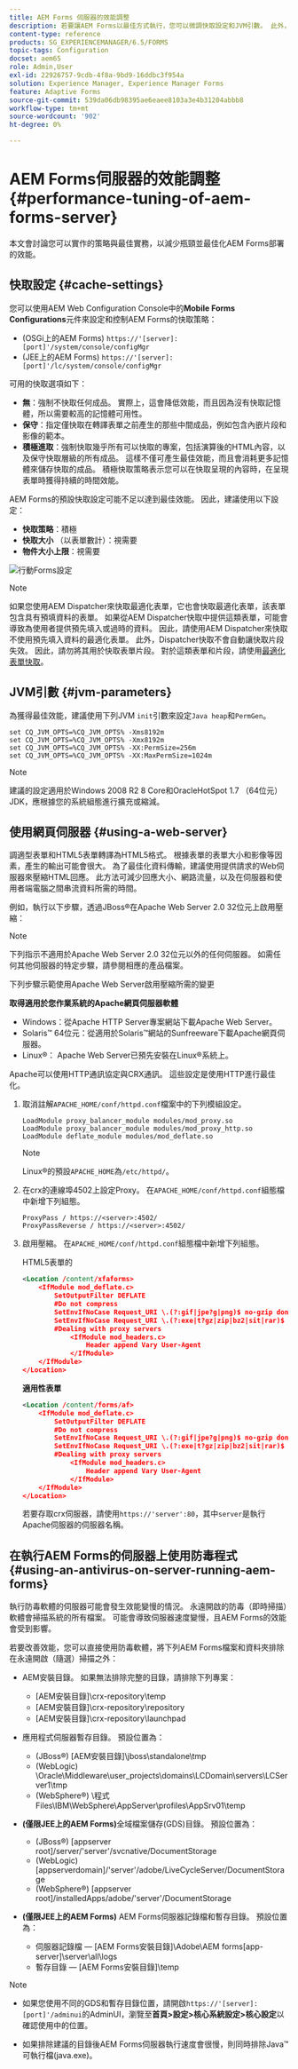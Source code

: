 ```yaml
---
title: AEM Forms 伺服器的效能調整
description: 若要讓AEM Forms以最佳方式執行，您可以微調快取設定和JVM引數。 此外，使用網頁伺服器可增強AEM Forms部署的效能。
content-type: reference
products: SG_EXPERIENCEMANAGER/6.5/FORMS
topic-tags: Configuration
docset: aem65
role: Admin,User
exl-id: 22926757-9cdb-4f8a-9bd9-16ddbc3f954a
solution: Experience Manager, Experience Manager Forms
feature: Adaptive Forms
source-git-commit: 539da06db98395ae6eaee8103a3e4b31204abbb8
workflow-type: tm+mt
source-wordcount: '902'
ht-degree: 0%

---
```


# AEM Forms伺服器的效能調整{#performance-tuning-of-aem-forms-server}

本文會討論您可以實作的策略與最佳實務，以減少瓶頸並最佳化AEM Forms部署的效能。

## 快取設定 {#cache-settings}

您可以使用AEM Web Configuration Console中的&#x200B;**Mobile Forms Configurations**&#x200B;元件來設定和控制AEM Forms的快取策略：

* (OSGi上的AEM Forms) `https://'[server]:[port]'/system/console/configMgr`
* (JEE上的AEM Forms) `https://'[server]:[port]'/lc/system/console/configMgr`

可用的快取選項如下：

* **無**：強制不快取任何成品。 實際上，這會降低效能，而且因為沒有快取記憶體，所以需要較高的記憶體可用性。
* **保守**：指定僅快取在轉譯表單之前產生的那些中間成品，例如包含內嵌片段和影像的範本。
* **積極進取**：強制快取幾乎所有可以快取的專案，包括演算後的HTML內容，以及保守快取層級的所有成品。 這樣不僅可產生最佳效能，而且會消耗更多記憶體來儲存快取的成品。 積極快取策略表示您可以在快取呈現的內容時，在呈現表單時獲得持續的時間效能。

AEM Forms的預設快取設定可能不足以達到最佳效能。 因此，建議使用以下設定：

* **快取策略**：積極
* **快取大小** （以表單數計）：視需要
* **物件大小上限**：視需要

![行動Forms設定](assets/snap.png)

>[!NOTE]
>
>如果您使用AEM Dispatcher來快取最適化表單，它也會快取最適化表單，該表單包含具有預填資料的表單。 如果從AEM Dispatcher快取中提供這類表單，可能會導致為使用者提供預先填入或過時的資料。 因此，請使用AEM Dispatcher來快取不使用預先填入資料的最適化表單。 此外，Dispatcher快取不會自動讓快取片段失效。 因此，請勿將其用於快取表單片段。 對於這類表單和片段，請使用[最適化表單快取](../../forms/using/configure-adaptive-forms-cache.md)。

## JVM引數 {#jvm-parameters}

為獲得最佳效能，建議使用下列JVM `init`引數來設定`Java heap`和`PermGen`。

```shell
set CQ_JVM_OPTS=%CQ_JVM_OPTS% -Xms8192m
set CQ_JVM_OPTS=%CQ_JVM_OPTS% -Xmx8192m
set CQ_JVM_OPTS=%CQ_JVM_OPTS% -XX:PermSize=256m
set CQ_JVM_OPTS=%CQ_JVM_OPTS% -XX:MaxPermSize=1024m
```

>[!NOTE]
>
>建議的設定適用於Windows 2008 R2 8 Core和OracleHotSpot 1.7 （64位元） JDK，應根據您的系統組態進行擴充或縮減。

## 使用網頁伺服器 {#using-a-web-server}

調適型表單和HTML5表單轉譯為HTML5格式。 根據表單的表單大小和影像等因素，產生的輸出可能會很大。 為了最佳化資料傳輸，建議使用提供請求的Web伺服器來壓縮HTML回應。 此方法可減少回應大小、網路流量，以及在伺服器和使用者端電腦之間串流資料所需的時間。

例如，執行以下步驟，透過JBoss®在Apache Web Server 2.0 32位元上啟用壓縮：

>[!NOTE]
>
>下列指示不適用於Apache Web Server 2.0 32位元以外的任何伺服器。 如需任何其他伺服器的特定步驟，請參閱相應的產品檔案。

下列步驟示範使用Apache Web Server啟用壓縮所需的變更

**取得適用於您作業系統的Apache網頁伺服器軟體**

* Windows：從Apache HTTP Server專案網站下載Apache Web Server。
* Solaris™ 64位元：從適用於Solaris™網站的Sunfreeware下載Apache網頁伺服器。
* Linux®： Apache Web Server已預先安裝在Linux®系統上。

Apache可以使用HTTP通訊協定與CRX通訊。 這些設定是使用HTTP進行最佳化。

1. 取消註解`APACHE_HOME/conf/httpd.conf`檔案中的下列模組設定。

   ```shell
   LoadModule proxy_balancer_module modules/mod_proxy.so
   LoadModule proxy_balancer_module modules/mod_proxy_http.so
   LoadModule deflate_module modules/mod_deflate.so
   ```

   >[!NOTE]
   >
   >Linux®的預設`APACHE_HOME`為`/etc/httpd/`。

1. 在crx的連線埠4502上設定Proxy。
在`APACHE_HOME/conf/httpd.conf`組態檔中新增下列組態。

   ```shell
   ProxyPass / https://<server>:4502/
   ProxyPassReverse / https://<server>:4502/
   ```

1. 啟用壓縮。 在`APACHE_HOME/conf/httpd.conf`組態檔中新增下列組態。

   HTML5表單的&#x200B;**&#x200B;**

   ```xml
   <Location /content/xfaforms>
       <IfModule mod_deflate.c>
           SetOutputFilter DEFLATE
           #Do not compress
           SetEnvIfNoCase Request_URI \.(?:gif|jpe?g|png)$ no-gzip dont-vary
           SetEnvIfNoCase Request_URI \.(?:exe|t?gz|zip|bz2|sit|rar)$ no-gzip dont-vary
           #Dealing with proxy servers
               <IfModule mod_headers.c>
                   Header append Vary User-Agent
               </IfModule>
       </IfModule>
   </Location>
   ```

   **適用性表單**

   ```xml
   <Location /content/forms/af>
       <IfModule mod_deflate.c>
           SetOutputFilter DEFLATE
           #Do not compress
           SetEnvIfNoCase Request_URI \.(?:gif|jpe?g|png)$ no-gzip dont-vary
           SetEnvIfNoCase Request_URI \.(?:exe|t?gz|zip|bz2|sit|rar)$ no-gzip dont-vary
           #Dealing with proxy servers
               <IfModule mod_headers.c>
                   Header append Vary User-Agent
               </IfModule>
       </IfModule>
   </Location>
   ```

   若要存取crx伺服器，請使用`https://'server':80`，其中`server`是執行Apache伺服器的伺服器名稱。

## 在執行AEM Forms的伺服器上使用防毒程式 {#using-an-antivirus-on-server-running-aem-forms}

執行防毒軟體的伺服器可能會發生效能變慢的情況。 永遠開啟的防毒（即時掃描）軟體會掃描系統的所有檔案。 可能會導致伺服器速度變慢，且AEM Forms的效能會受到影響。

若要改善效能，您可以直接使用防毒軟體，將下列AEM Forms檔案和資料夾排除在永遠開啟（隨選）掃描之外：

* AEM安裝目錄。 如果無法排除完整的目錄，請排除下列專案：

   * [AEM安裝目錄]\crx-repository\temp
   * [AEM安裝目錄]\crx-repository\repository
   * [AEM安裝目錄]\crx-repository\launchpad

* 應用程式伺服器暫存目錄。 預設位置為：

   * (JBoss®) [AEM安裝目錄]\jboss\standalone\tmp
   * (WebLogic) \Oracle\Middleware\user_projects\domains\LCDomain\servers\LCServer1\tmp
   * (WebSphere®) \程式Files\IBM\WebSphere\AppServer\profiles\AppSrv01\temp

* **(僅限JEE上的AEM Forms)**&#x200B;全域檔案儲存(GDS)目錄。 預設位置為：

   * (JBoss®) [appserver root]/server/&#39;server&#39;/svcnative/DocumentStorage
   * (WebLogic) [appserverdomain]/&#39;server&#39;/adobe/LiveCycleServer/DocumentStorage
   * (WebSphere®) [appserver root]/installedApps/adobe/&#39;server&#39;/DocumentStorage

* **(僅限JEE上的AEM Forms)** AEM Forms伺服器記錄檔和暫存目錄。 預設位置為：

   * 伺服器記錄檔 — [AEM Forms安裝目錄]\Adobe\AEM forms\[app-server]\server\all\logs
   * 暫存目錄 — [AEM Forms安裝目錄]\temp

>[!NOTE]
>
>* 如果您使用不同的GDS和暫存目錄位置，請開啟`https://'[server]:[port]'/adminui`的AdminUI，瀏覽至&#x200B;**首頁>設定>核心系統設定>核心設定**&#x200B;以確認使用中的位置。
>
>* 如果排除建議的目錄後AEM Forms伺服器執行速度會很慢，則同時排除Java™可執行檔(java.exe)。
>
